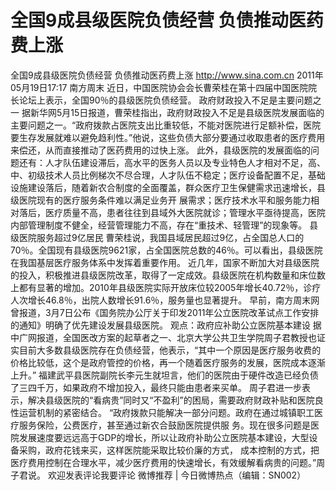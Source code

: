 # 全国9成县级医院负债经营 负债推动医药费上涨

全国9成县级医院负债经营 负债推动医药费上涨
http://www.sina.com.cn  2011年05月19日17:17  南方周末
近日，中国医院协会会长曹荣桂在第十四届中国医院院长论坛上表示，全国90％的县级医院负债经营。
政府财政投入不足是主要问题之一
据新华网5月15日报道，曹荣桂指出，政府财政投入不足是县级医院发展面临的主要问题之一。“政府拨款占医院支出比重较低，不能对医院进行足额补偿，医院要生存发展就难以避免趋利性。”他说，这些负债大部分要通过收取患者的医疗费用来偿还，从而直接推动了医药费用的过快上涨。
此外，县级医院的发展面临的问题还有：人才队伍建设滞后，高水平的医务人员以及专业特色人才相对不足，高、中、初级技术人员比例梯次不尽合理，人才队伍不稳定；医疗设备配置不足，基础设施建设落后，随着新农合制度的全面覆盖，群众医疗卫生保健需求迅速增长，县级医院现有的医疗服务条件难以满足业务开 展需求；医疗技术水平和服务能力相对落后，医疗质量不高，患者往往到县域外大医院就诊；管理水平亟待提高，医院内部管理制度不健全，经营管理能力不高，存在“重技术、轻管理”的现象等。
县级医院服务超过9亿居民
曹荣桂说，我国县域居民超过9亿，占全国总人口的70％。全国现有县级医院9621家，占全国医院总数的46％。可以看出，县级医院在我国基层医疗服务体系中发挥着重要作用。
近几年，国家不断加大对县级医院的投入，积极推进县级医院改革，取得了一定成效。县级医院在机构数量和床位数上都有显著的增加。2010年县级医院实际开放床位较2005年增长40.72％，诊疗人次增长46.8％，出院人数增长91.6％，服务量也显著提升。
早前，南方周末网曾报道，3月7日公布《国务院办公厅关于印发2011年公立医院改革试点工作安排的通知》明确了优先建设发展县级医院。
观点：政府应补助公立医院基本建设
据中广网报道，全国医改方案的起草者之一、北京大学公共卫生学院周子君教授也证实目前大多数县级医院存在负债经营，他表示，“其中一个原因是医疗服务收费的价格比较低，这个是政府管控的价格，再一个随着医疗服务的发展，医院成本逐渐上升。”
福建武平县医院副院长李元生就坦言，他们的医院由于硬件改造已经负债了三四千万，如果政府不增加投入，最终只能由患者来买单。
周子君进一步表示，解决县级医院的“看病贵”同时又“不盈利”的困局，需要政府财政补贴和医院良性运营机制的紧密结合。
“政府拨款只能解决一部分问题。政府在通过城镇职工医疗服务保险，公费医疗，甚至通过新农合鼓励医院提供服 务。现在很多问题是医院发展速度要远远高于GDP的增长，所以让政府补助公立医院基本建设，大型设备采购，政府花钱来买，这样医院能采取比较价廉的方式， 成本控制的方式，把医疗费用控制在合理水平，减少医疗费用的快速增长，有效缓解看病贵的问题。”周子君说。
欢迎发表评论我要评论
微博推荐 | 今日微博热点（编辑：SN002）

